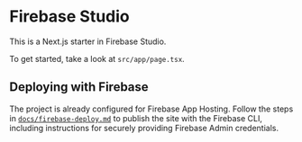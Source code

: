 # Firebase Studio

This is a Next.js starter in Firebase Studio.

To get started, take a look at `src/app/page.tsx`.

## Deploying with Firebase

The project is already configured for Firebase App Hosting. Follow the steps in
[`docs/firebase-deploy.md`](docs/firebase-deploy.md) to publish the site with the
Firebase CLI, including instructions for securely providing Firebase Admin credentials.
